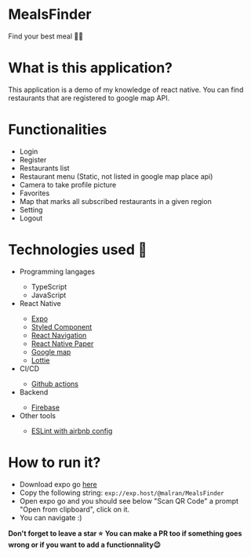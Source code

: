 # MealsFinder
Find your best meal 🍴🍕

<h1>What is this application?</h1>
<p>This application is a demo of my knowledge of react native. You can find restaurants that are registered to google map API.</p>

<h1>Functionalities </h1>
<ul>
  <li>Login</li>
  <li>Register</li>
  <li>Restaurants list</li>
  <li>Restaurant menu (Static, not listed in google map place api)</li>
  <li>Camera to take profile picture</li>
  <li>Favorites</li>
  <li>Map that marks all subscribed restaurants in a given region</li>
  <li>Setting</li>
  <li>Logout</li>
</ul>

<h1>Technologies used 🤖</h1>
<ul>
  <li>Programming langages</li>
  <ul>
    <li>TypeScript</li>
    <li>JavaScript</li>
  </ul>
  <li>React Native</li>
  <ul>
    <li><a href="https://docs.expo.dev/">Expo</a></li>
    <li><a href="https://styled-components.com/">Styled Component</a></li>
    <li><a href="https://reactnavigation.org/">React Navigation</a></li>
     <li><a href="https://reactnativepaper.com/">React Native Paper</a></li>
    <li><a href="https://developers.google.com/maps">Google map</a></li>   
    <li><a href="https://github.com/lottie-react-native/lottie-react-native">Lottie</a></li>
  </ul>
  <li>CI/CD</li>
  <ul>
    <li><a href="https://github.com/ma-ranaivoson/MealsFinder/actions">Github actions</a></li>
  </ul>
  <li>Backend</li>
  <ul>
    <li><a href="https://firebase.google.com/">Firebase</a></li>
  </ul>
  <li>Other tools</li>
  <ul>
    <li><a href="https://eslint.org/">ESLint with airbnb config</a></li>
  </ul>
</ul>

<h1>How to run it?</h1>
<ul>
  <li>Download expo go <a href="https://expo.dev/client">here</a></li>
  <li>Copy the following string: <code>exp://exp.host/@malran/MealsFinder</code></li>
  <li>Open expo go and you should see below "Scan QR Code"  a prompt "Open from clipboard", click on it.</li>
  <li>You can navigate :)</li>
</ul>
<strong>Don't forget to leave a star ⭐</strong>
<strong>You can make a PR too if something goes wrong or if you want to add a functionnality😉</strong>
    
